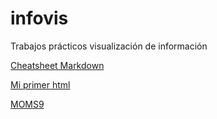 # infovis
Trabajos prácticos visualización de información 

[Cheatsheet Markdown](github.com/adam-p/markdown-here/wiki/Markdown-Cheatsheet)

[Mi primer html](https://candelapalomeque.github.io/infovis/index.html)

[MOMS9](https://candelapalomeque.github.io/infovis/moms9.html)
